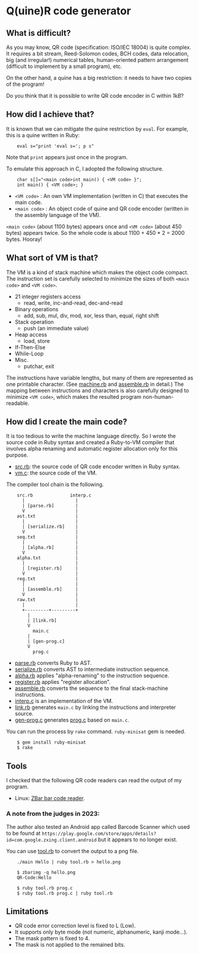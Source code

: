 # Q(uine)R code generator

## What is difficult?

As you may know, QR code (specification: ISO/IEC 18004) is quite complex.  It
requires a bit stream, Reed-Solomon codes, BCH codes, data relocation, big (and
irregular!) numerical tables, human-oriented pattern arrangement (difficult to
implement by a small program), etc.

On the other hand, a quine has a big restriction: it needs to have two copies of
the program!

Do you think that it is possible to write QR code encoder in C within *1kB*?


## How did I achieve that?

It is known that we can mitigate the quine restriction by `eval`.
For example, this is a quine written in Ruby:

``` <!---ruby-->
    eval s="print 'eval s='; p s"
```

Note that `print` appears just once in the program.

To emulate this approach in C, I adopted the following structure.

```
    char s[]="<main code>int main() { <VM code> }";
    int main() { <VM code>; }
```

* `<VM code>` : An own VM implementation (written in C) that executes the main
code.
* `<main code>` : An object code of quine and QR code encoder (written in the
assembly language of the VM).

`<main code>` (about 1100 bytes) appears once and `<VM code>` (about 450 bytes)
appears twice.  So the whole code is about 1100 + 450 * 2 = 2000 bytes.  Hooray!


## What sort of VM is that?

The VM is a kind of stack machine which makes the object code compact.  The
instruction set is carefully selected to minimize the sizes of both `<main
code>` and `<VM code>`.

* 21 integer registers access
  * read, write, inc-and-read, dec-and-read
* Binary operations
  * add, sub, mul, div, mod, xor, less than, equal, right shift
* Stack operation
  * push (an immediate value)
* Heap access
  * load, store
* If-Then-Else
* While-Loop
* Misc.
  * putchar, exit

The instructions have variable lengths, but many of them are represented as one
printable character.  (See [machine.rb](machine.rb) and
[assemble.rb](assemble.rb) in detail.) The mapping between instructions and
characters is also carefully designed to minimize `<VM code>`, which makes the
resulted program non-human-readable.


## How did I create the main code?

It is too tedious to write the machine language directly.  So I wrote the source
code in Ruby syntax and created a Ruby-to-VM compiler that involves alpha
renaming and automatic register allocation only for this purpose.

* [src.rb](src.rb): the source code of QR code encoder written in Ruby syntax.
* [vm.c](vm.c): the source code of the VM.

The compiler tool chain is the following.

```
    src.rb              interp.c
      |                   |
      | [parse.rb]        |
      V                   |
    ast.txt               |
      |                   |
      | [serialize.rb]    |
      V                   |
    seq.txt               |
      |                   |
      | [alpha.rb]        |
      V                   |
    alpha.txt             |
      |                   |
      | [register.rb]     |
      V                   |
    reg.txt               |
      |                   |
      | [assemble.rb]     |
      V                   |
    raw.txt               |
      |                   |
      +---------+---------+
		|
		| [link.rb]
		V
	      main.c
		|
		| [gen-prog.c]
		V
	      prog.c
```

* [parse.rb](parse.rb) converts Ruby to AST.
* [serialize.rb](serialize.rb) converts AST to intermediate instruction sequence.
* [alpha.rb](alpha.rb) applies "alpha-renaming" to the instruction sequence.
* [register.rb](register.rb) applies "register allocation".
* [assemble.rb](assemble.rb) converts the sequence to the final stack-machine instructions.
* [interp.c](interp.c) is an implementation of the VM.
* [link.rb](link.rb) generates `main.c` by linking the instructions and interpreter source.
* [gen-prog.c](gen-prog.c) generates [prog.c](prog.c) based on `main.c`.

You can run the process by `rake` command.  `ruby-minisat` gem is needed.

``` <!---sh-->
    $ gem install ruby-minisat
    $ rake
```

## Tools

I checked that the following QR code readers can read the output of my program.

* Linux: [ZBar bar code reader][1].


### A note from the judges in 2023:

The author also tested an Android app called Barcode Scanner which used to be
found at
`https://play.google.com/store/apps/details?id=com.google.zxing.client.android`
but it appears to no longer exist.

[1]: http://zbar.sourceforge.net/

You can use [tool.rb](tool.rb) to convert the output to a png file.

``` <!---sh-->
    ./main Hello | ruby tool.rb > hello.png

    $ zbarimg -q hello.png
    QR-Code:Hello

    $ ruby tool.rb prog.c
    $ ruby tool.rb prog.c | ruby tool.rb
```


## Limitations

* QR code error correction level is fixed to L (Low).
* It supports only byte mode (not numeric, alphanumeric, kanji mode...).
* The mask pattern is fixed to 4.
* The mask is not applied to the remained bits.


<!--

    Copyright © 1984-2024 by Landon Curt Noll. All Rights Reserved.

    You are free to share and adapt this file under the terms of this license:

	Creative Commons Attribution-ShareAlike 4.0 International (CC BY-SA 4.0)

    For more information, see:

	https://creativecommons.org/licenses/by-sa/4.0/

-->
